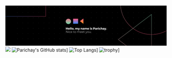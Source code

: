 [![Parichay's GitHub Banner](./src/banner.png)](https://www.linkedin.com/in/parichaysingh/)
![](https://komarev.com/ghpvc/?username=your-github-Parichay-Singh&color=red)
![Parichay's GitHub stats](https://github-readme-stats.vercel.app/api?username=Parichay-Singh)]
![Top Langs](https://github-readme-stats.vercel.app/api/top-langs/?username=Parichay-Singh)]
![trophy](https://github-profile-trophy.vercel.app/?username=Parichay-Singh&theme=nord)]
